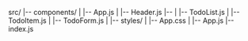 src/
|-- components/
|   |-- App.js
|   |-- Header.js
        |-- 
|   |-- TodoList.js
|   |-- TodoItem.js
|   |-- TodoForm.js
|
|-- styles/
|   |-- App.css
|
|-- App.js
|-- index.js
